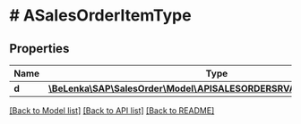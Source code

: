 # # ASalesOrderItemType

## Properties

Name | Type | Description | Notes
------------ | ------------- | ------------- | -------------
**d** | [**\BeLenka\SAP\SalesOrder\Model\APISALESORDERSRVASalesOrderItemType**](APISALESORDERSRVASalesOrderItemType.md) |  | [optional]

[[Back to Model list]](../../README.md#models) [[Back to API list]](../../README.md#endpoints) [[Back to README]](../../README.md)
